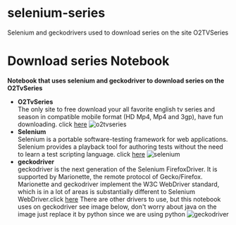 # selenium-series
Selenium and geckodrivers used to download series on the site O2TVSeries

# Download series Notebook
**Notebook that uses selenium and geckodriver to download series on the O2TvSeries**
* **O2TvSeries**  
The only site to free download your all favorite english tv series and season in compatible mobile format (HD Mp4, Mp4 and 3gp), have fun downloading. click [here](http://o2tvseries.com/)
![o2tvseries](http://o2tvseries.com/images/logo.jpg)
* **Selenium**   
Selenium is a portable software-testing framework for web applications. Selenium provides a playback tool for authoring tests without the need to learn a test scripting language. click [here](http://www.seleniumhq.org/)
![selenium](http://www.seleniumhq.org/images/big-logo.png)
* **geckodriver**  
geckodriver is the next generation of the Selenium FirefoxDriver. It is supported by Marionette, the remote protocol of Gecko/Firefox. Marionette and geckodriver implement the W3C WebDriver standard, which is in a lot of areas is substantially different to Selenium WebDriver.click [here](https://github.com/mozilla/geckodriver)
There are other drivers to use, but this notebook uses on geckodriver see image below, don't worry about java on the image just replace it by python since we are using python
![geckodriver](https://bonigarcia.github.io/selenium-jupiter/img/webdriver-particular-schemas.png)
